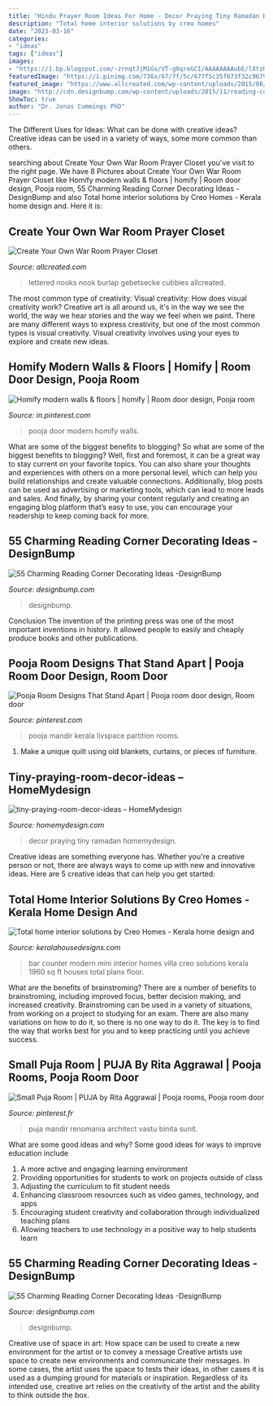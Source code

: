 ```yaml
---
title: "Hindu Prayer Room Ideas For Home - Decor Praying Tiny Ramadan Homemydesign"
description: "Total home interior solutions by creo homes"
date: "2023-03-16"
categories:
- "ideas"
tags: ["ideas"]
images:
- "https://1.bp.blogspot.com/-zrnqtJjM1Gs/VT-g0qreGCI/AAAAAAAAubE/lXtzH9E0C9Q/s1600/home-bar.jpg"
featuredImage: "https://i.pinimg.com/736x/67/7f/5c/677f5c35f673f32c967906255e62c831.jpg"
featured_image: "https://www.allcreated.com/wp-content/uploads/2015/08/Screen-Shot-2015-08-31-at-2.50.39-PM.png"
image: "http://cdn.designbump.com/wp-content/uploads/2015/11/reading-corner-nook01.jpg"
ShowToc: true
author: "Dr. Jonas Cummings PhD"
---
```



The Different Uses for Ideas: What can be done with creative ideas?
Creative ideas can be used in a variety of ways, some more common than others.

	

		
searching about Create Your Own War Room Prayer Closet you've visit to the right page. We have 8 Pictures about Create Your Own War Room Prayer Closet like Homify modern walls &amp; floors | homify | Room door design, Pooja room, 55 Charming Reading Corner Decorating Ideas -DesignBump and also Total home interior solutions by Creo Homes - Kerala home design and. Here it is:
		
    
## Create Your Own War Room Prayer Closet

<img loading=lazy src="https://www.allcreated.com/wp-content/uploads/2015/08/Screen-Shot-2015-08-31-at-2.50.39-PM.png" onerror="this.onerror=null;this.src='https://tse3.mm.bing.net/th?id=OIP.XevjIdsc7ifIby9B2ICR9AAAAA&amp;pid=15.1';" alt="Create Your Own War Room Prayer Closet">

_Source: allcreated.com_

>lettered nooks nook burlap gebetsecke cubbies allcreated. 

	

The most common type of creativity: Visual creativity: How does visual creativity work?
Creative art is all around us, it's in the way we see the world, the way we hear stories and the way we feel when we paint. There are many different ways to express creativity, but one of the most common types is visual creativity. Visual creativity involves using your eyes to explore and create new ideas.

    
## Homify Modern Walls &amp; Floors | Homify | Room Door Design, Pooja Room

<img loading=lazy src="https://i.pinimg.com/736x/9f/82/c1/9f82c1ac284edd3bd8c6d631b3db8daf.jpg" onerror="this.onerror=null;this.src='https://tse2.mm.bing.net/th?id=OIP.X5baAFxdj2Jqs17_FBee9gHaLH&amp;pid=15.1';" alt="Homify modern walls &amp; floors | homify | Room door design, Pooja room">

_Source: in.pinterest.com_

>pooja door modern homify walls. 

	

What are some of the biggest benefits to blogging?
So what are some of the biggest benefits to blogging? Well, first and foremost, it can be a great way to stay current on your favorite topics. You can also share your thoughts and experiences with others on a more personal level, which can help you build relationships and create valuable connections. Additionally, blog posts can be used as advertising or marketing tools, which can lead to more leads and sales. And finally, by sharing your content regularly and creating an engaging blog platform that’s easy to use, you can encourage your readership to keep coming back for more.

    
## 55 Charming Reading Corner Decorating Ideas -DesignBump

<img loading=lazy src="http://cdn.designbump.com/wp-content/uploads/2015/11/reading-corner-nook01.jpg" onerror="this.onerror=null;this.src='https://tse3.mm.bing.net/th?id=OIP.T3QBHOtwZOk8xHLgaKp-8gHaLn&amp;pid=15.1';" alt="55 Charming Reading Corner Decorating Ideas -DesignBump">

_Source: designbump.com_

>designbump. 

	

Conclusion
The invention of the printing press was one of the most important inventions in history. It allowed people to easily and cheaply produce books and other publications.

    
## Pooja Room Designs That Stand Apart | Pooja Room Door Design, Room Door

<img loading=lazy src="https://i.pinimg.com/736x/67/7f/5c/677f5c35f673f32c967906255e62c831.jpg" onerror="this.onerror=null;this.src='https://tse2.mm.bing.net/th?id=OIP.Q5tyIRN910A87o6a5gDytgHaLG&amp;pid=15.1';" alt="Pooja Room Designs That Stand Apart | Pooja room door design, Room door">

_Source: pinterest.com_

>pooja mandir kerala livspace partition rooms. 

	

1. Make a unique quilt using old blankets, curtains, or pieces of furniture.

    
## Tiny-praying-room-decor-ideas – HomeMydesign

<img loading=lazy src="https://homemydesign.com/wp-content/uploads/2019/05/tiny-praying-room-decor-ideas.jpg" onerror="this.onerror=null;this.src='https://tse3.mm.bing.net/th?id=OIP.tG4H7HW-BWFL7iyHxj-6ZAHaHa&amp;pid=15.1';" alt="tiny-praying-room-decor-ideas – HomeMydesign">

_Source: homemydesign.com_

>decor praying tiny ramadan homemydesign. 

	

Creative ideas are something everyone has. Whether you're a creative person or not, there are always ways to come up with new and innovative ideas. Here are 5 creative ideas that can help you get started: 

    
## Total Home Interior Solutions By Creo Homes - Kerala Home Design And

<img loading=lazy src="https://1.bp.blogspot.com/-zrnqtJjM1Gs/VT-g0qreGCI/AAAAAAAAubE/lXtzH9E0C9Q/s1600/home-bar.jpg" onerror="this.onerror=null;this.src='https://tse4.mm.bing.net/th?id=OIP.5sFFisvJ9L8KHZQNFxrlfwHaLH&amp;pid=15.1';" alt="Total home interior solutions by Creo Homes - Kerala home design and">

_Source: keralahousedesigns.com_

>bar counter modern mini interior homes villa creo solutions kerala 1960 sq ft houses total plans floor. 

	

What are the benefits of brainstroming?
There are a number of benefits to brainstroming, including improved focus, better decision making, and increased creativity. Brainstroming can be used in a variety of situations, from working on a project to studying for an exam. There are also many variations on how to do it, so there is no one way to do it. The key is to find the way that works best for you and to keep practicing until you achieve success.

    
## Small Puja Room | PUJA By Rita Aggrawal | Pooja Rooms, Pooja Room Door

<img loading=lazy src="https://i.pinimg.com/736x/37/ab/3b/37ab3bab84e9066343410860de47e719--puja-room-temple.jpg" onerror="this.onerror=null;this.src='https://tse3.mm.bing.net/th?id=OIP.3Xnp2rgcsD5oSTaPM40J2gHaKa&amp;pid=15.1';" alt="Small Puja Room | PUJA by Rita Aggrawal | Pooja rooms, Pooja room door">

_Source: pinterest.fr_

>puja mandir renomania architect vastu binita sunit. 

	

What are some good ideas and why?
Some good ideas for ways to improve education include 
1. A more active and engaging learning environment 
2. Providing opportunities for students to work on projects outside of class 
3. Adjusting the curriculum to fit student needs 
4. Enhancing classroom resources such as video games, technology, and apps 
5. Encouraging student creativity and collaboration through individualized teaching plans 
6. Allowing teachers to use technology in a positive way to help students learn 

    
## 55 Charming Reading Corner Decorating Ideas -DesignBump

<img loading=lazy src="http://cdn.designbump.com/wp-content/uploads/2015/11/reading-corner-nook09.jpg" onerror="this.onerror=null;this.src='https://tse2.mm.bing.net/th?id=OIP.4Ae_qFD_PhNIDTuw76pDRwHaLH&amp;pid=15.1';" alt="55 Charming Reading Corner Decorating Ideas -DesignBump">

_Source: designbump.com_

>designbump. 

	

Creative use of space in art: How space can be used to create a new environment for the artist or to convey a message
Creative artists use space to create new environments and communicate their messages. In some cases, the artist uses the space to tests their ideas, in other cases it is used as a dumping ground for materials or inspiration. Regardless of its intended use, creative art relies on the creativity of the artist and the ability to think outside the box.

